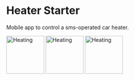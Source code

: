 # Heater Starter

Mobile app to control a sms-operated car heater.

<img src="wjr-.github.io/heater-starter/ready.png" alt="Heating" width="100"/>
<img src="wjr-.github.io/heater-starter/heating.png" alt="Heating" width="100"/>
<img src="wjr-.github.io/heater-starter/notification.png" alt="Heating" width="100"/>
